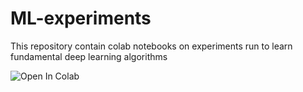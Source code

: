 # ML-experiments

This repository contain colab notebooks on experiments run to learn fundamental deep learning algorithms

![Open In Colab](https://colab.research.google.com/assets/colab-badge.svg)
